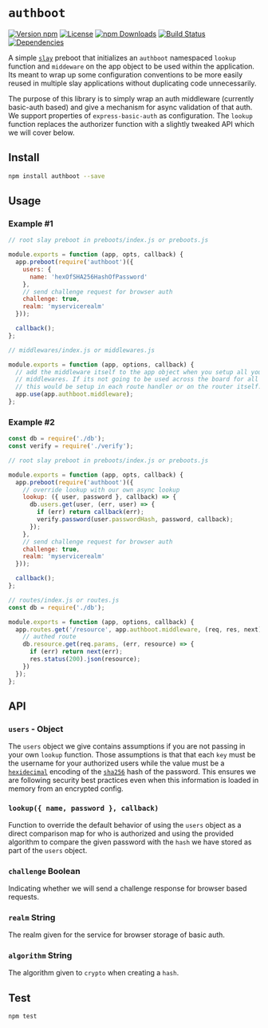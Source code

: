 # `authboot`

[![Version npm](https://img.shields.io/npm/v/authboot.svg?style=flat-square)](https://www.npmjs.com/package/authboot)
[![License](https://img.shields.io/npm/l/wrhs.svg?style=flat-square)](https://github.com/warehouseai/authboot/blob/master/LICENSE)
[![npm Downloads](https://img.shields.io/npm/dm/authboot.svg?style=flat-square)](https://npmcharts.com/compare/authboot?minimal=true)
[![Build Status](https://travis-ci.org/warehouseai/authboot.svg?branch=master)](https://travis-ci.org/warehouseai/authboot)
[![Dependencies](https://img.shields.io/david/warehouseai/authboot.svg?style=flat-square)](https://github.com/warehouseai/authboot/blob/master/package.json)

A simple [`slay`][slay] preboot that initializes an `authboot` namespaced
`lookup` function and `middeware` on the app object to be used within the
application. Its meant to wrap up some configuration conventions to be more
easily reused in multiple slay applications without duplicating code
unnecessarily.

The purpose of this library is to simply wrap an auth middleware (currently
basic-auth based) and give a mechanism for async validation of that auth. We
support properties of `express-basic-auth` as configuration. The `lookup`
function replaces the authorizer function with a slightly tweaked API which we
will cover below.

## Install

```sh
npm install authboot --save
```

## Usage

### Example #1
```js
// root slay preboot in preboots/index.js or preboots.js

module.exports = function (app, opts, callback) {
  app.preboot(require('authboot')({
    users: {
      name: 'hexOfSHA256HashOfPassword'
    },
    // send challenge request for browser auth
    challenge: true,
    realm: 'myservicerealm'
  }));

  callback();
};
```

```js
// middlewares/index.js or middlewares.js

module.exports = function (app, options, callback) {
  // add the middleware itself to the app object when you setup all your other
  // middlewares. If its not going to be used across the board for all routes,
  // this would be setup in each route handler or on the router itself.
  app.use(app.authboot.middleware);
};

```

### Example #2
```js
const db = require('./db');
const verify = require('./verify');

// root slay preboot in preboots/index.js or preboots.js

module.exports = function (app, opts, callback) {
  app.preboot(require('authboot')({
    // override lookup with our own async lookup
    lookup: ({ user, password }, callback) => {
      db.users.get(user, (err, user) => {
        if (err) return callback(err);
        verify.password(user.passwordHash, password, callback);
      });
    },
    // send challenge request for browser auth
    challenge: true,
    realm: 'myservicerealm'
  }));

  callback();
};
```

```js
// routes/index.js or routes.js
const db = require('./db');

module.exports = function (app, options, callback) {
  app.routes.get('/resource', app.authboot.middleware, (req, res, next) => {
    // authed route
    db.resource.get(req.params, (err, resource) => {
      if (err) return next(err);
      res.status(200).json(resource);
    })
  });
};

```

## API

### `users` - Object

The `users` object we give contains assumptions if you are not passing in your
own `lookup` function. Those assumptions is that that each `key` must be the
username for your authorized users while the value must be a
[`hexidecimal`][hexidecimal] encoding of the [`sha256`][sha256] hash of the
password. This ensures we are following security best practices even
when this information is loaded in memory from an encrypted config.

### `lookup({ name, password }, callback)`

Function to override the default behavior of using the `users` object as
a direct comparison map for who is authorized and using the provided algorithm
to compare the given password with the `hash` we have stored as part of
the `users` object.

### `challenge` Boolean

Indicating whether we will send a challenge response for browser based requests.

### `realm` String

The realm given for the service for browser storage of basic auth.

### `algorithm` String

The algorithm given to `crypto` when creating a `hash`.

## Test

```sh
npm test
```

[slay]: https://github.com/godaddy/slay
[hexidecimal]: https://en.wikipedia.org/wiki/Hexadecimal#Transfer_encoding
[sha256]: https://en.wikipedia.org/wiki/Secure_Hash_Algorithms#Comparison_of_SHA_functions
